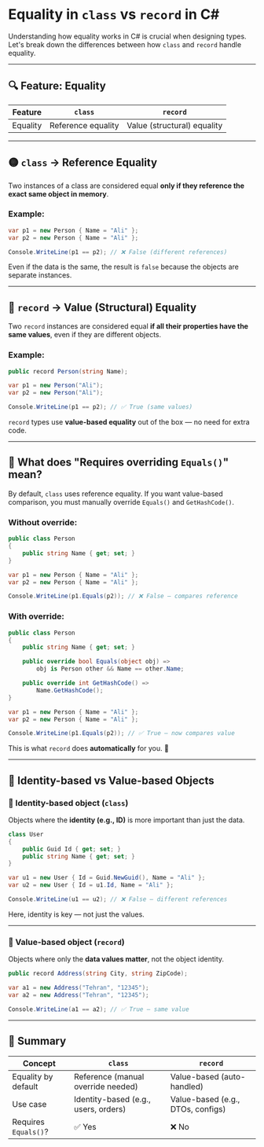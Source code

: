 # Equality in `class` vs `record` in C#

Understanding how equality works in C# is crucial when designing types. Let's break down the differences between how `class` and `record` handle equality.

---

## 🔍 Feature: Equality

| Feature  | `class`              | `record`                      |
|----------|----------------------|-------------------------------|
| Equality | Reference equality   | Value (structural) equality  |

---

## 🟡 `class` → Reference Equality

Two instances of a class are considered equal **only if they reference the exact same object in memory**.

### Example:

```csharp
var p1 = new Person { Name = "Ali" };
var p2 = new Person { Name = "Ali" };

Console.WriteLine(p1 == p2); // ❌ False (different references)
```

Even if the data is the same, the result is `false` because the objects are separate instances.

---

## 🔵 `record` → Value (Structural) Equality

Two `record` instances are considered equal **if all their properties have the same values**, even if they are different objects.

### Example:

```csharp
public record Person(string Name);

var p1 = new Person("Ali");
var p2 = new Person("Ali");

Console.WriteLine(p1 == p2); // ✅ True (same values)
```

`record` types use **value-based equality** out of the box — no need for extra code.

---

## 🔧 What does "Requires overriding `Equals()`" mean?

By default, `class` uses reference equality. If you want value-based comparison, you must manually override `Equals()` and `GetHashCode()`.

### Without override:

```csharp
public class Person
{
    public string Name { get; set; }
}

var p1 = new Person { Name = "Ali" };
var p2 = new Person { Name = "Ali" };

Console.WriteLine(p1.Equals(p2)); // ❌ False — compares reference
```

### With override:

```csharp
public class Person
{
    public string Name { get; set; }

    public override bool Equals(object obj) =>
        obj is Person other && Name == other.Name;

    public override int GetHashCode() =>
        Name.GetHashCode();
}

var p1 = new Person { Name = "Ali" };
var p2 = new Person { Name = "Ali" };

Console.WriteLine(p1.Equals(p2)); // ✅ True — now compares value
```

This is what `record` does **automatically** for you. 🎉

---

## 👥 Identity-based vs Value-based Objects

### 🔐 Identity-based object (`class`)

Objects where the **identity (e.g., ID)** is more important than just the data.

```csharp
class User
{
    public Guid Id { get; set; }
    public string Name { get; set; }
}

var u1 = new User { Id = Guid.NewGuid(), Name = "Ali" };
var u2 = new User { Id = u1.Id, Name = "Ali" };

Console.WriteLine(u1 == u2); // ❌ False — different references
```

Here, identity is key — not just the values.

---

### 📄 Value-based object (`record`)

Objects where only the **data values matter**, not the object identity.

```csharp
public record Address(string City, string ZipCode);

var a1 = new Address("Tehran", "12345");
var a2 = new Address("Tehran", "12345");

Console.WriteLine(a1 == a2); // ✅ True — same value
```

---

## 🧠 Summary

| Concept               | `class`                                 | `record`                          |
|------------------------|------------------------------------------|------------------------------------|
| Equality by default    | Reference (manual override needed)       | Value-based (auto-handled)         |
| Use case               | Identity-based (e.g., users, orders)     | Value-based (e.g., DTOs, configs)  |
| Requires `Equals()`?   | ✅ Yes                                    | ❌ No                               |
